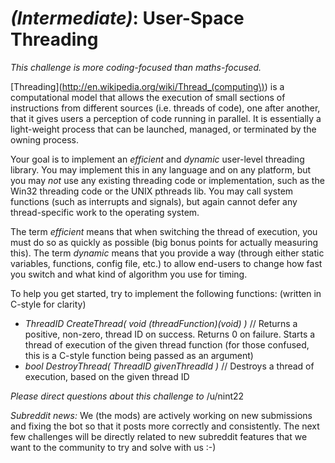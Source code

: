 # [](#IntermediateIcon) *(Intermediate)*: User-Space Threading
_This challenge is more coding-focused than maths-focused._

[Threading](http://en.wikipedia.org/wiki/Thread_(computing\)) is a computational model that allows the execution of small sections of instructions from different sources (i.e. threads of code), one after another, that it gives users a perception of code running in parallel. It is essentially a light-weight process that can be launched, managed, or terminated by the owning process.

Your goal is to implement an *efficient* and *dynamic* user-level threading library. You may implement this in any language and on any platform, but you may *not* use any existing threading code or implementation, such as the Win32 threading code or the UNIX pthreads lib. You may call system functions (such as interrupts and signals), but again cannot defer any thread-specific work to the operating system.

The term *efficient* means that when switching the thread of execution, you must do so as quickly as possible (big bonus points for actually measuring this). The term *dynamic* means that you provide a way (through either static variables, functions, config file, etc.) to allow end-users to change how fast you switch and what kind of algorithm you use for timing.

To help you get started, try to implement the following functions: (written in C-style for clarity)

* _ThreadID CreateThread( void (*threadFunction)(void*) )_ // Returns a positive, non-zero, thread ID on success. Returns 0 on failure. Starts a thread of execution of the given thread function (for those confused, this is a C-style function being passed as an argument)
* _bool DestroyThread( ThreadID givenThreadId )_ // Destroys a thread of execution, based on the given thread ID

_Please direct questions about this challenge to_ /u/nint22

*Subreddit news:* We (the mods) are actively working on new submissions and fixing the bot so that it posts more correctly and consistently. The next few challenges will be directly related to new subreddit features that we want to the community to try and solve with us :-)